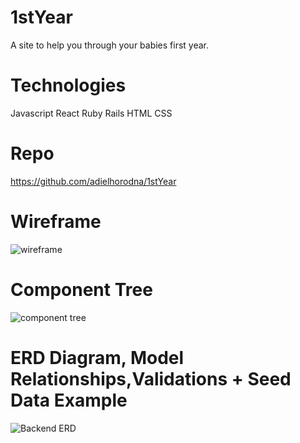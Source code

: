 # 1stYear
A site to help you through your babies first year.


# Technologies 
Javascript React Ruby Rails HTML CSS 

# Repo 
https://github.com/adielhorodna/1stYear


# Wireframe
![wireframe](https://user-images.githubusercontent.com/114962321/225041542-fe7d5220-c28c-4690-bd0c-818646b79a7c.png)

# Component Tree
![component tree](https://user-images.githubusercontent.com/114962321/225041728-a44cd213-038a-4fb2-bb55-9d87fc830562.png)

# ERD Diagram, Model Relationships,Validations + Seed Data Example
![Backend ERD](https://user-images.githubusercontent.com/114962321/225042048-c02500ce-7671-44e0-af05-e03e27409f60.png)
